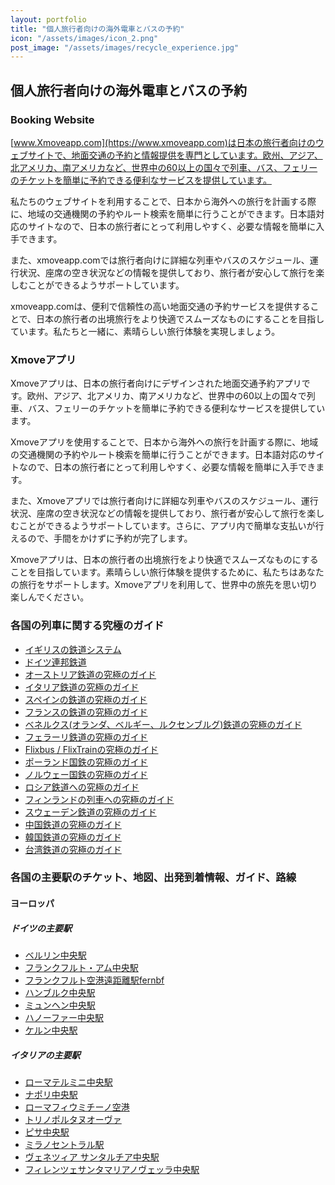 ```yaml
---
layout: portfolio
title: "個人旅行者向けの海外電車とバスの予約"
icon: "/assets/images/icon_2.png"
post_image: "/assets/images/recycle_experience.jpg"
---
```


<h2>個人旅行者向けの海外電車とバスの予約</h2>

### Booking Website

[www.Xmoveapp.com](https://www.xmoveapp.com)は日本の旅行者向けのウェブサイトで、地面交通の予約と情報提供を専門としています。欧州、アジア、北アメリカ、南アメリカなど、世界中の60以上の国々で列車、バス、フェリーのチケットを簡単に予約できる便利なサービスを提供しています。

私たちのウェブサイトを利用することで、日本から海外への旅行を計画する際に、地域の交通機関の予約やルート検索を簡単に行うことができます。日本語対応のサイトなので、日本の旅行者にとって利用しやすく、必要な情報を簡単に入手できます。

また、xmoveapp.comでは旅行者向けに詳細な列車やバスのスケジュール、運行状況、座席の空き状況などの情報を提供しており、旅行者が安心して旅行を楽しむことができるようサポートしています。

xmoveapp.comは、便利で信頼性の高い地面交通の予約サービスを提供することで、日本の旅行者の出境旅行をより快適でスムーズなものにすることを目指しています。私たちと一緒に、素晴らしい旅行体験を実現しましょう。

### Xmoveアプリ

Xmoveアプリは、日本の旅行者向けにデザインされた地面交通予約アプリです。欧州、アジア、北アメリカ、南アメリカなど、世界中の60以上の国々で列車、バス、フェリーのチケットを簡単に予約できる便利なサービスを提供しています。

Xmoveアプリを使用することで、日本から海外への旅行を計画する際に、地域の交通機関の予約やルート検索を簡単に行うことができます。日本語対応のサイトなので、日本の旅行者にとって利用しやすく、必要な情報を簡単に入手できます。

また、Xmoveアプリでは旅行者向けに詳細な列車やバスのスケジュール、運行状況、座席の空き状況などの情報を提供しており、旅行者が安心して旅行を楽しむことができるようサポートしています。さらに、アプリ内で簡単な支払いが行えるので、手間をかけずに予約が完了します。

Xmoveアプリは、日本の旅行者の出境旅行をより快適でスムーズなものにすることを目指しています。素晴らしい旅行体験を提供するために、私たちはあなたの旅行をサポートします。Xmoveアプリを利用して、世界中の旅先を思い切り楽しんでください。

### 各国の列車に関する究極のガイド

* [イギリスの鉄道システム](https://help.g2rail.com/ja/railways/national-rail)
* [ドイツ連邦鉄道](https://help.g2rail.com/ja/railways/db)
* [オーストリア鉄道の究極のガイド](https://help.g2rail.com/ja/railways/%C3%B6bb)
* [イタリア鉄道の究極のガイド](https://help.g2rail.com/ja/railways/trenitalia)
* [スペインの鉄道の究極のガイド](https://help.g2rail.com/ja/railways/renfe)
* [フランスの鉄道の究極のガイド](https://help.g2rail.com/ja/railways/sncf)
* [ベネルクス(オランダ、ベルギー、ルクセンブルグ)鉄道の究極のガイド](https://help.g2rail.com/ja/railways/bene-rail)
* [フェラーリ鉄道の究極のガイド](https://help.g2rail.com/ja/railways/ntv)
* [Flixbus / FlixTrainの究極のガイド](https://help.g2rail.com/ja/railways/flixbus)
* [ポーランド国鉄の究極のガイド](https://help.g2rail.com/ja/railways/poland-polskie-koleje)
* [ノルウェー国鉄の究極のガイド](https://help.g2rail.com/ja/railways/norway-nsb)
* [ロシア鉄道への究極のガイド](https://help.g2rail.com/ja/railways/russia-railway)
* [フィンランドの列車への究極のガイド](https://help.g2rail.com/ja/railways/finnland-vr)
* [スウェーデン鉄道の究極のガイド](https://help.g2rail.com/ja/railways/sweden-statens-j%C3%A4rnv%C3%A4gar)
* [中国鉄道の究極のガイド](https://help.g2rail.com/ja/railways/china-railway)
* [韓国鉄道の究極のガイド](hhttps://help.g2rail.com/ja/railways/korail)
* [台湾鉄道の究極のガイド](https://help.g2rail.com/ja/railways/taiwan-high-speed-rail)

### 各国の主要駅のチケット、地図、出発到着情報、ガイド、路線

#### ヨーロッパ

##### ドイツの主要駅

* [ベルリン中央駅](https://help.g2rail.com/ja/stations/berlin-hbf)
* [フランクフルト・アム中央駅](https://help.g2rail.com/ja/stations/frankfurt-hbf)
* [フランクフルト空港遠距離駅fernbf](https://www.g2rail.com/help/ja/stations/frankfurtm-flughafen-fernbf)
* [ハンブルク中央駅](hhttps://help.g2rail.com/ja/stations/hamburg-hbf)
* [ミュンヘン中央駅](https://www.g2rail.com/help/ja/stations/m%C3%BCnchen-hbf)
* [ハノーファー中央駅](https://www.g2rail.com/help/ja/stations/hannover-hbf)
* [ケルン中央駅](https://help.g2rail.com/ja/stations/k%C3%B6ln-hbf)

##### イタリアの主要駅

* [ローマテルミニ中央駅](https://help.g2rail.com/ja/stations/roma-termini)
* [ナポリ中央駅](https://www.g2rail.com/help/ja/stations/napoli-centrale)
* [ローマフィウミチーノ空港](https://www.g2rail.com/help/ja/stations/fiumicino-aeroporto-roma)
* [トリノポルタヌオーヴァ](https://www.g2rail.com/help/ja/stations/torino-porta-nuova)
* [ピサ中央駅](hhttps://www.g2rail.com/help/ja/stations/pisa-centrale)
* [ミラノセントラル駅](https://www.g2rail.com/help/ja/stations/milano-centrale)
* [ヴェネツィア サンタルチア中央駅](https://www.g2rail.com/help/ja/stations/venezia-s.-lucia)
* [フィレンツェサンタマリアノヴェッラ中央駅](https://help.g2rail.com/ja/stations/firenze-santa-maria-novella-smn)


